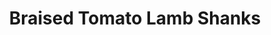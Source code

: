 ---
title: "Braised Tomato Lamb Shanks"
type: "recipe"
tags: 
  - tomato
  - lamb
source: "https://cafedelites.com/lamb-shanks/"
image: "image.jpg"
---